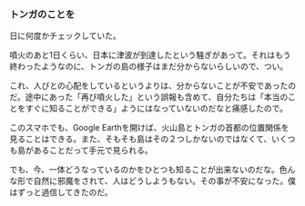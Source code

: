 ### トンガのことを
日に何度かチェックしていた。

噴火のあと1日くらい、日本に津波が到達したという騒ぎがあって。それはもう終わったようなのに、トンガの島の様子はまだ分からないらしいので、つい。

これ、人びとの心配をしているというよりは、分からないことが不安であったのだ。途中にあった「再び噴火した」という誤報も含めて、自分たちは「本当のことをすぐに知ることができる」ようにはなっていないのだなと痛感したので。

このスマホでも、Google Earthを開けば、火山島とトンガの首都の位置関係を見ることはできる。また、そもそも島はその２つしかないのではなくて、いくつも島があることだって手元で見られる。

でも、今、一体どうなっているのかをひとつも知ることが出来ないのだな。色んな形で自然に邪魔をされて、人はどうしようもない。その事が不安になった。僕はずっと過信してきたのだ。

